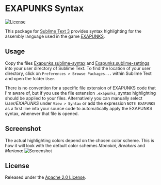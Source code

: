# EXAPUNKS Syntax

[![License](https://img.shields.io/github/license/jwortmann/exapunks-syntax.svg)](https://github.com/jwortmann/exapunks-syntax/blob/master/LICENSE)

This package for [Sublime Text 3](https://www.sublimetext.com/) provides syntax highlighting for the assembly language used in the game [EXAPUNKS](http://www.zachtronics.com/exapunks/).

## Usage

Copy the files [Exapunks.sublime-syntax](https://raw.githubusercontent.com/jwortmann/exapunks-syntax/master/Exapunks.sublime-syntax) and [Exapunks.sublime-settings](https://raw.githubusercontent.com/jwortmann/exapunks-syntax/master/Exapunks.sublime-settings) into your user directory of Sublime Text.
To find the location of your user directory, click on `Preferences > Browse Packages...` within Sublime Text and open the folder `User`.

There is no convention for a specific file extension of EXAPUNKS code that I'm aware of, but if you use the file extension `.exapunks`, syntax highlighting should be applied to your files.
Alternatively you can manually select *User/EXAPUNKS* under `View > Syntax` or add the expression `NOTE EXAPUNKS` as a first line into your source code to automatically apply the EXAPUNKS syntax, whenever that file is opened.

## Screenshot

The actual highlighting colors depend on the chosen color scheme.
This is how it will look with the default color schemes *Monokai*, *Breakers* and *Mariana*:
![Screenshot](https://raw.githubusercontent.com/jwortmann/exapunks-syntax/master/screenshot.png)

## License

Released under the [Apache 2.0 License](https://github.com/jwortmann/exapunks-syntax/blob/master/LICENSE).

